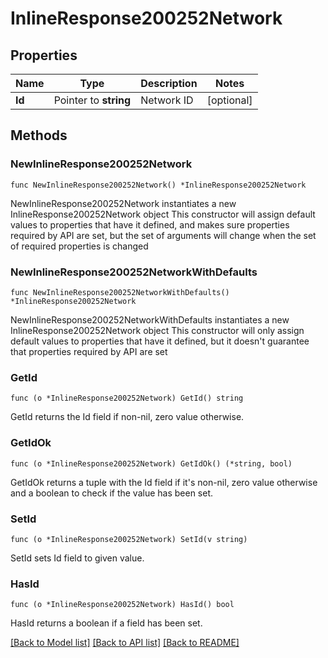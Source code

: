 # InlineResponse200252Network

## Properties

Name | Type | Description | Notes
------------ | ------------- | ------------- | -------------
**Id** | Pointer to **string** | Network ID | [optional] 

## Methods

### NewInlineResponse200252Network

`func NewInlineResponse200252Network() *InlineResponse200252Network`

NewInlineResponse200252Network instantiates a new InlineResponse200252Network object
This constructor will assign default values to properties that have it defined,
and makes sure properties required by API are set, but the set of arguments
will change when the set of required properties is changed

### NewInlineResponse200252NetworkWithDefaults

`func NewInlineResponse200252NetworkWithDefaults() *InlineResponse200252Network`

NewInlineResponse200252NetworkWithDefaults instantiates a new InlineResponse200252Network object
This constructor will only assign default values to properties that have it defined,
but it doesn't guarantee that properties required by API are set

### GetId

`func (o *InlineResponse200252Network) GetId() string`

GetId returns the Id field if non-nil, zero value otherwise.

### GetIdOk

`func (o *InlineResponse200252Network) GetIdOk() (*string, bool)`

GetIdOk returns a tuple with the Id field if it's non-nil, zero value otherwise
and a boolean to check if the value has been set.

### SetId

`func (o *InlineResponse200252Network) SetId(v string)`

SetId sets Id field to given value.

### HasId

`func (o *InlineResponse200252Network) HasId() bool`

HasId returns a boolean if a field has been set.


[[Back to Model list]](../README.md#documentation-for-models) [[Back to API list]](../README.md#documentation-for-api-endpoints) [[Back to README]](../README.md)



